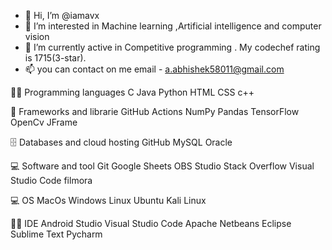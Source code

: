 - 👋 Hi, I’m @iamavx
- 👀 I’m interested in Machine learning ,Artificial intelligence and computer vision
- 🌱 I’m currently active in Competitive programming . My codechef rating is 1715(3-star).
- 📫 you can contact on me email - a.abhishek58011@gmail.com


👨‍💻 Programming languages
C Java Python HTML CSS c++

🧰 Frameworks and librarie
GitHub Actions  NumPy Pandas TensorFlow OpenCv JFrame

🗄️ Databases and cloud hosting
GitHub  MySQL Oracle

💻 Software and tool
 Git Google Sheets  OBS Studio Stack Overflow Visual Studio Code filmora

💻 OS
MacOs Windows Linux Ubuntu Kali Linux

👨‍💻 IDE
Android Studio Visual Studio Code Apache Netbeans Eclipse Sublime Text Pycharm



